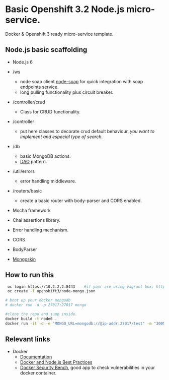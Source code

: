 # Basic Openshift 3.2 Node.js micro-service.

Docker & Openshift 3 ready micro-service template.

## Node.js basic scaffolding

- Node.js 6

- /ws
  - node soap client [node-soap](https://github.com/vpulim/node-soap) for quick integration with soap endpoints service.
  - long pulling functionality plus circuit breaker.

- /controller/crud
  - Class for CRUD functionality.

- /controller
  - put here classes to decorate crud default behaviour, *you want to implement and especial type of search*.

- /db
  - basic MongoDB actions.
  - [DAO](https://en.wikipedia.org/wiki/Data_access_object) pattern.

- /util/errors
  - error handling middleware.

- /routers/basic
  - create a basic router with body-parser and CORS enabled.


- Mocha framework
- Chai assertions library.
- Error handling mechanism.
- CORS
- BodyParser
- [Mongoskin](https://github.com/kissjs/node-mongoskin)



## How to run this

```sh
 oc login https://10.2.2.2:8443    #if your are using vagrant box; https://ip-addr:8443 otherwise.   
 oc create -f openshift3/node-mongo.json
```

```sh
# boot up your docker mongodb
# docker run -d -p 27017:27017 mongo

#clone the repo and jump inside.
docker build -t node6 .
docker run -it -d -e "MONGO_URL=mongodb://@ip-addr:27017/test" -m "300M" --memory-swap "1G" -p 8089:8080 -v $(echo $PWD):/usr/src/app --name micro_service node6 node application
```

## Relevant links

- Docker
  - [Documentation](https://docs.docker.com/)
  - [Docker and Node.js Best Practices](https://github.com/nodejs/docker-node/blob/master/docs/BestPractices.md)
  - [Docker Security Bench](https://github.com/docker/docker-bench-security), good app to check vulnerabilities in your docker container.
